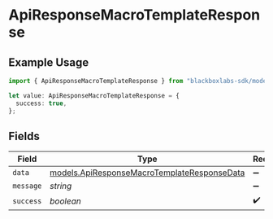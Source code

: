 # ApiResponseMacroTemplateResponse

## Example Usage

```typescript
import { ApiResponseMacroTemplateResponse } from "blackboxlabs-sdk/models";

let value: ApiResponseMacroTemplateResponse = {
  success: true,
};
```

## Fields

| Field                                                                                            | Type                                                                                             | Required                                                                                         | Description                                                                                      |
| ------------------------------------------------------------------------------------------------ | ------------------------------------------------------------------------------------------------ | ------------------------------------------------------------------------------------------------ | ------------------------------------------------------------------------------------------------ |
| `data`                                                                                           | [models.ApiResponseMacroTemplateResponseData](../models/apiresponsemacrotemplateresponsedata.md) | :heavy_minus_sign:                                                                               | N/A                                                                                              |
| `message`                                                                                        | *string*                                                                                         | :heavy_minus_sign:                                                                               | N/A                                                                                              |
| `success`                                                                                        | *boolean*                                                                                        | :heavy_check_mark:                                                                               | N/A                                                                                              |